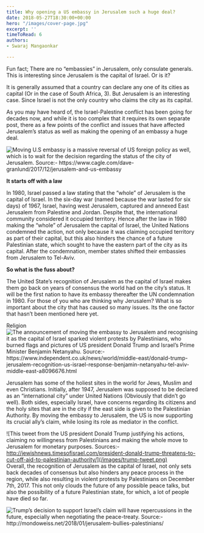 ```yaml
---
title: Why opening a US embassy in Jerusalem such a huge deal?
date: 2018-05-27T18:30:00+00:00
hero: "/images/cover-page.jpg"
excerpt: ''
timeToRead: 6
authors:
- Swaraj Mangaonkar

---
```

Fun fact; There are no “embassies” in Jerusalem, only consulate generals. This is interesting since Jerusalem is the capital of Israel. Or is it?

It is generally assumed that a country can declare any one of its cities as capital (Or in the case of South Africa, 3). But Jerusalem is an interesting case. Since Israel is not the only country who claims the city as its capital.

As you may have heard of, the Israel-Palestine conflict has been going for decades now, and while it is too complex that it requires its own separate post, there as a few points of the conflict and issues that have affected Jerusalem’s status as well as making the opening of an embassy a huge deal.

![Moving U.S embassy is a massive reversal of US foreign policy as well, which is to wait for the decision regarding the status of the city of Jerusalem. Source:- https://www.cagle.com/dave-granlund/2017/12/jerusalem-and-us-embassy  ](/images/1.png)

**It starts off with a law**

In 1980, Israel passed a law stating that the “whole” of Jerusalem is the capital of Israel. In the six-day war (named because the war lasted for six days) of 1967, Israel, having west Jerusalem, captured and annexed East Jerusalem from Palestine and Jordan. Despite that, the international community considered it occupied territory. Hence after the law in 1980 making the “whole” of Jerusalem the capital of Israel, the United Nations condemned the action, not only because it was claiming occupied territory as part of their capital, but this also hinders the chance of a future Palestinian state, which sought to have the eastern part of the city as its capital. After the condemnation, member states shifted their embassies from Jerusalem to Tel-Aviv.

**So what is the fuss about?**

The United State’s recognition of Jerusalem as the capital of Israel makes them go back on years of consensus the world had on the city’s status. It will be the first nation to have its embassy thereafter the UN condemnation in 1980. For those of you who are thinking why Jerusalem? What is so important about the city that has caused so many issues. Its the one factor that hasn’t been mentioned here yet.

Religion  
![The announcement of moving the embassy to Jerusalem and recognising it as the capital of Israel sparked violent protests by Palestinians, who burned flags and pictures of US president Donald Trump and Israel’s Prime Minister Benjamin Netanyahu. Source:- https://www.independent.co.uk/news/world/middle-east/donald-trump-jerusalem-recognition-us-israel-response-benjamin-netanyahu-tel-aviv-middle-east-a8096676.html   ](/images/backlash.jpg)

Jerusalem has some of the holiest sites in the world for Jews, Muslim and even Christians. Initially, after 1947, Jerusalem was supposed to be declared as an “international city” under United Nations (Obviously that didn’t go well). Both sides, especially Israel, have concerns regarding its citizens and the holy sites that are in the city if the east side is given to the Palestinian Authority. By moving the embassy to Jerusalem, the US is now supporting its crucial ally’s claim, while losing its role as mediator in the conflict.

![This tweet from the US president Donald Trump justifying his actions, claiming no willingness from Palestinians and making the whole move to Jerusalem for monetary purposes. Sources:- http://jewishnews.timesofisrael.com/president-donald-trump-threatens-to-cut-off-aid-to-palestinian-authority/](/images/trump-tweet.png)  
Overall, the recognition of Jerusalem as the capital of Israel, not only sets back decades of consensus but also hinders any peace process in the region, while also resulting in violent protests by Palestinians on December 7th, 2017. This not only clouds the future of any possible peace talks, but also the possibility of a future Palestinian state, for which, a lot of people have died so far.

![Trump’s decision to support Israel’s claim will have repercussions in the future, especially when negotiating the peace-treaty. Source:- http://mondoweiss.net/2018/01/jerusalem-bullies-palestinians/ ](/images/last.jpeg)